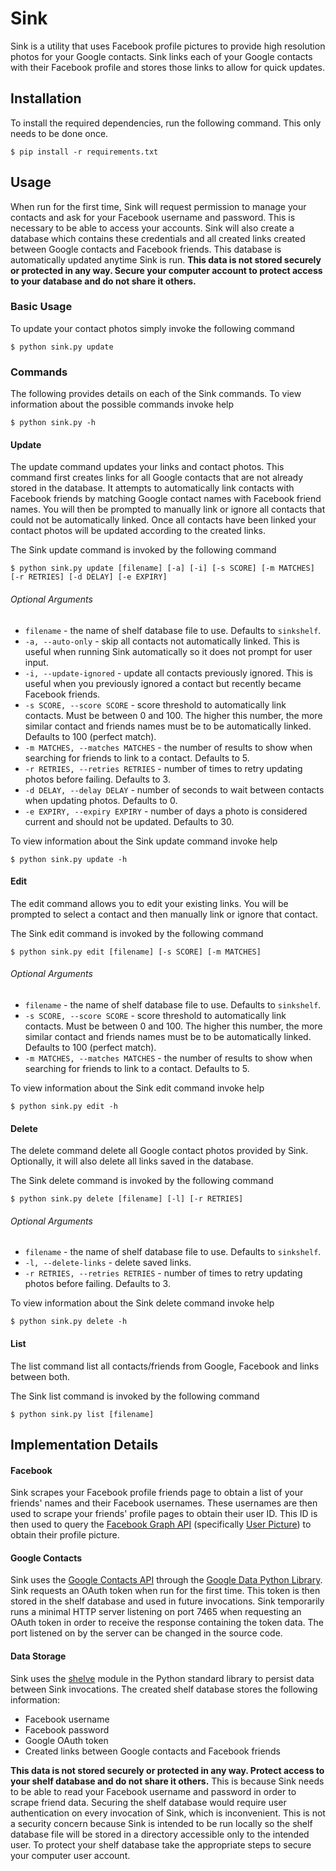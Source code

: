 # Sink

Sink is a utility that uses Facebook profile pictures to provide high resolution photos for your Google contacts. Sink links each of your Google contacts with their Facebook profile and stores those links to allow for quick updates.

## Installation

To install the required dependencies, run the following command.  This only needs to be done once.

    $ pip install -r requirements.txt

## Usage

When run for the first time, Sink will request permission to manage your contacts and ask for your Facebook username and password.  This is necessary to be able to access your accounts.  Sink will also create a database which contains these credentials and all created links created between Google contacts and Facebook friends.  This database is automatically updated anytime Sink is run.  **This data is not stored securely or protected in any way.  Secure your computer account to protect access to your database and do not share it others.**

### Basic Usage

To update your contact photos simply invoke the following command

    $ python sink.py update

### Commands

The following provides details on each of the Sink commands.  To view information about the possible commands invoke help

    $ python sink.py -h

#### Update

The update command updates your links and contact photos.  This command first creates links for all Google contacts that are not already stored in the database.  It attempts to automatically link contacts with Facebook friends by matching Google contact names with Facebook friend names.  You will then be prompted to manually link or ignore all contacts that could not be automatically linked.  Once all contacts have been linked your contact photos will be updated according to the created links.

The Sink update command is invoked by the following command

    $ python sink.py update [filename] [-a] [-i] [-s SCORE] [-m MATCHES] [-r RETRIES] [-d DELAY] [-e EXPIRY]

###### Optional Arguments

* `filename` - the name of shelf database file to use.  Defaults to `sinkshelf`.
* `-a, --auto-only` - skip all contacts not automatically linked.  This is useful when running Sink automatically so it does not prompt for user input.
* `-i, --update-ignored` - update all contacts previously ignored.  This is useful when you previously ignored a contact but recently became Facebook friends.
* `-s SCORE, --score SCORE` - score threshold to automatically link contacts.  Must be between 0 and 100.  The higher this number, the more similar contact and friends names must be to be automatically linked.  Defaults to 100 (perfect match).
* `-m MATCHES, --matches MATCHES` - the number of results to show when searching for friends to link to a contact.  Defaults to 5.
* `-r RETRIES, --retries RETRIES` - number of times to retry updating photos before failing.  Defaults to 3.
* `-d DELAY, --delay DELAY` - number of seconds to wait between contacts when updating photos.  Defaults to 0.
* `-e EXPIRY, --expiry EXPIRY` - number of days a photo is considered current and should not be updated.  Defaults to 30.

To view information about the Sink update command invoke help

    $ python sink.py update -h

#### Edit

The edit command allows you to edit your existing links.  You will be prompted to select a contact and then manually link or ignore that contact.

The Sink edit command is invoked by the following command

    $ python sink.py edit [filename] [-s SCORE] [-m MATCHES]

###### Optional Arguments

* `filename` - the name of shelf database file to use.  Defaults to `sinkshelf`.
* `-s SCORE, --score SCORE` - score threshold to automatically link contacts.  Must be between 0 and 100.  The higher this number, the more similar contact and friends names must be to be automatically linked.  Defaults to 100 (perfect match).
* `-m MATCHES, --matches MATCHES` - the number of results to show when searching for friends to link to a contact.  Defaults to 5.

To view information about the Sink edit command invoke help

    $ python sink.py edit -h

#### Delete

The delete command delete all Google contact photos provided by Sink.  Optionally, it will also delete all links saved in the database.

The Sink delete command is invoked by the following command

    $ python sink.py delete [filename] [-l] [-r RETRIES]

###### Optional Arguments

* `filename` - the name of shelf database file to use.  Defaults to `sinkshelf`.
* `-l, --delete-links` - delete saved links.
* `-r RETRIES, --retries RETRIES` - number of times to retry updating photos before failing.  Defaults to 3.

To view information about the Sink delete command invoke help

    $ python sink.py delete -h

#### List

The list command list all contacts/friends from Google, Facebook and links between both.

The Sink list command is invoked by the following command

    $ python sink.py list [filename]

## Implementation Details

#### Facebook

Sink scrapes your Facebook profile friends page to obtain a list of your friends' names and their Facebook usernames.  These usernames are then used to scrape your friends' profile pages to obtain their user ID.  This ID is then used to query the [Facebook Graph API](https://developers.facebook.com/docs/graph-api) (specifically [User Picture](https://developers.facebook.com/docs/graph-api/reference/user/picture)) to obtain their profile picture.

#### Google Contacts

Sink uses the [Google Contacts API](https://developers.google.com/google-apps/contacts) through the [Google Data Python Library](https://github.com/google/gdata-python-client).  Sink requests an OAuth token when run for the first time.  This token is then stored in the shelf database and used in future invocations.  Sink temporarily runs a minimal HTTP server listening on port 7465 when requesting an OAuth token in order to receive the response containing the token data.  The port listened on by the server can be changed in the source code.

#### Data Storage

Sink uses the [shelve](https://docs.python.org/library/shelve.html) module in the Python standard library to persist data between Sink invocations.  The created shelf database stores the following information:

* Facebook username
* Facebook password
* Google OAuth token
* Created links between Google contacts and Facebook friends

**This data is not stored securely or protected in any way.  Protect access to your shelf database and do not share it others.** This is because Sink needs to be able to read your Facebook username and password in order to scrape friend data.  Securing the shelf database would require user authentication on every invocation of Sink, which is inconvenient.  This is not a security concern because Sink is intended to be run locally so the shelf database file will be stored in a directory accessible only to the intended user.  To protect your shelf database take the appropriate steps to secure your computer user account.
